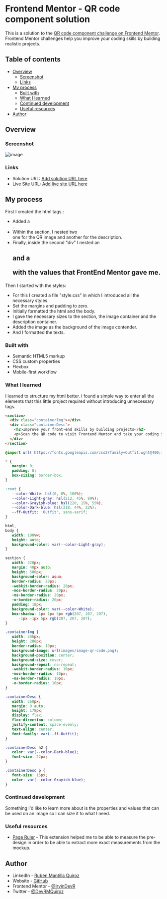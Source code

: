# Frontend Mentor - QR code component solution

This is a solution to the [QR code component challenge on Frontend Mentor](https://www.frontendmentor.io/challenges/qr-code-component-iux_sIO_H). Frontend Mentor challenges help you improve your coding skills by building realistic projects. 

## Table of contents

- [Overview](#overview)
  - [Screenshot](#screenshot)
  - [Links](#links)
- [My process](#my-process)
  - [Built with](#built-with)
  - [What I learned](#what-i-learned)
  - [Continued development](#continued-development)
  - [Useful resources](#useful-resources)
- [Author](#author)

## Overview

### Screenshot
![image](https://user-images.githubusercontent.com/114030068/204470423-56efd521-8538-4795-8ec0-d2edda1f5efa.png)

### Links

- Solution URL: [Add solution URL here](https://github.com/IrvinDevR/qr-code-component-main)
- Live Site URL: [Add live site URL here](https://your-live-site-url.com)

## My process

First I created the html tags.:
- Added a <section>.
- Within the section, I nested two <div> one for the QR image and another for the description.
- Finally, inside the second "div" I nested an <h2> and a <p> with the values that FrontEnd Mentor gave me.
  
Then I started with the styles:
- For this I created a file "style.css" in which I introduced all the necessary styles.
- Set the margins and padding to zero.
- Initially formatted the html and the body.
- I gave the necessary sizes to the section, the image container and the description container.
- Added the image as the background of the image contender.
- And I formatted the texts.

### Built with

- Semantic HTML5 markup
- CSS custom properties
- Flexbox
- Mobile-first workflow
  
### What I learned

I learned to structure my html better. I found a simple way to enter all the elements that this little project required without introducing unnecessary tags.

```html
<section>
  <div class="containerImg"></div>
  <div class="containerDesc">
    <h2>Improve your front-end skills by building projects</h2>
    <p>Scan the QR code to visit Frontend Mentor and take your coding skills to the next level</p>
  </div>
</section>
```
```css
@import url('https://fonts.googleapis.com/css2?family=Outfit:wght@400;700&display=swap');

* {
   margin: 0;
   padding: 0;
   box-sizing: border-box;
}

:root {
   --color-White: hsl(0, 0%, 100%);
   --color-Light-gray: hsl(212, 45%, 89%);
   --color-Grayish-blue: hsl(220, 15%, 55%);
   --color-Dark-blue: hsl(218, 44%, 22%);
   --ff-Outfit: 'Outfit', sans-serif;
}

html,
body {
   width: 100vw;
   height: auto;
   background-color: var(--color-Light-gray);
}

section {
   width: 320px;
   margin: 40px auto;
   height: 500px;
   background-color: aqua;
   border-radius: 20px;
   -webkit-border-radius: 20px;
   -moz-border-radius: 20px;
   -ms-border-radius: 20px;
   -o-border-radius: 20px;
   padding: 18px;
   background-color: var(--color-White);
   box-shadow: 1px 1px 5px rgb(207, 207, 207),
      -1px -1px 5px rgb(207, 207, 207);
}

.containerImg {
   width: 286px;
   height: 286px;
   border-radius: 10px;
   background-image: url(images/image-qr-code.png);
   background-position: center;
   background-size: cover;
   background-repeat: no-repeat;
   -webkit-border-radius: 10px;
   -moz-border-radius: 10px;
   -ms-border-radius: 10px;
   -o-border-radius: 10px;
}

.containerDesc {
   width: 260px;
   margin: 0 auto;
   height: 178px;
   display: flex;
   flex-direction: column;
   justify-content: space-evenly;
   text-align: center;
   font-family: var(--ff-Outfit);
}

.containerDesc h2 {
   color: var(--color-Dark-blue);
   font-size: 22px;
}

.containerDesc p {
   font-size: 15px;
   color: var(--color-Grayish-blue);
}
```

### Continued development

Something I'd like to learn more about is the properties and values that can be used on an image so I can size it to what I need.

### Useful resources

- [Page Ruler](https://chrome.google.com/webstore/detail/page-ruler/jcbmcnpepaddcedmjdcmhbekjhbfnlff) - This extension helped me to be able to measure the pre-design in order to be able to extract more exact measurements from the mockup.

## Author

- LinkedIn - [Rubén Mantilla Quiroz](https://www.linkedin.com/in/ruben-mantilla-desarrollador-frontend/)
- Website - [GitHub](https://github.com/IrvinDevR)
- Frontend Mentor - [@IrvinDevR](https://www.frontendmentor.io/profile/IrvinDevR)
- Twitter - [@DevRMQuiroz](https://twitter.com/DevRMQuiroz)
